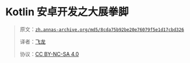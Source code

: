 # Kotlin 安卓开发之大展拳脚

> 原文：[`zh.annas-archive.org/md5/8cda75b92be20e76079f5e1d17cbd326`](https://zh.annas-archive.org/md5/8cda75b92be20e76079f5e1d17cbd326)
> 
> 译者：[飞龙](https://github.com/wizardforcel)
> 
> 协议：[CC BY-NC-SA 4.0](http://creativecommons.org/licenses/by-nc-sa/4.0/)